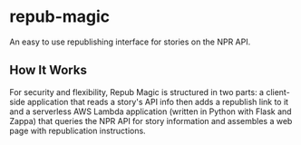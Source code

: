 # repub-magic
An easy to use republishing interface for stories on the NPR API.

## How It Works

For security and flexibility, Repub Magic is structured in two parts: a client-side application that reads a story's API info then adds a republish link to it and a serverless AWS Lambda application (written in Python with Flask and Zappa) that queries the NPR API for story information and assembles a web page with republication instructions.